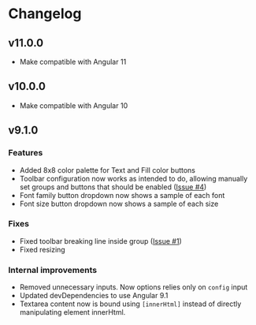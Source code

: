 # Changelog

## v11.0.0

* Make compatible with Angular 11

## v10.0.0

* Make compatible with Angular 10

## v9.1.0

### Features

* Added 8x8 color palette for Text and Fill color buttons
* Toolbar configuration now works as intended to do, allowing
 manually set groups and buttons that should be enabled ([Issue #4](https://github.com/iget-master/iget-editor/issues/4))
* Font family button dropdown now shows a sample of each font
* Font size button dropdown now shows a sample of each size

### Fixes

* Fixed toolbar breaking line inside group ([Issue #1](https://github.com/iget-master/iget-editor/issues/1))
* Fixed resizing

### Internal improvements

* Removed unnecessary inputs. Now options relies only on `config` input
* Updated devDependencies to use Angular 9.1
* Textarea content now is bound using `[innerHtml]` instead of directly manipulating element innerHtml.
 


